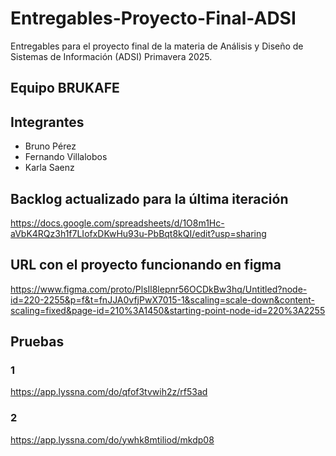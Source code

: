 # Entregables-Proyecto-Final-ADSI
Entregables para el proyecto final de la materia de Análisis y Diseño de Sistemas de Información (ADSI) Primavera 2025.

## Equipo BRUKAFE

## Integrantes
- Bruno Pérez
- Fernando Villalobos
- Karla Saenz

## Backlog actualizado para la última iteración
https://docs.google.com/spreadsheets/d/1O8m1Hc-aVbK4RQz3h1f7LIofxDKwHu93u-PbBqt8kQI/edit?usp=sharing

## URL con el proyecto funcionando en figma
https://www.figma.com/proto/PlsIl8lepnr56OCDkBw3hq/Untitled?node-id=220-2255&p=f&t=fnJJA0vfjPwX7015-1&scaling=scale-down&content-scaling=fixed&page-id=210%3A1450&starting-point-node-id=220%3A2255

## Pruebas
### 1
https://app.lyssna.com/do/qfof3tvwih2z/rf53ad

### 2
https://app.lyssna.com/do/ywhk8mtiliod/mkdp08
